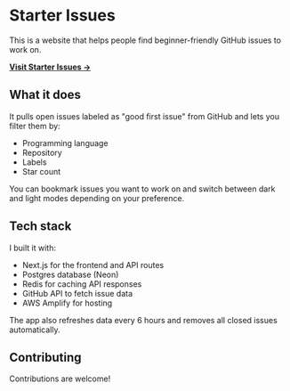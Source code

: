 # Starter Issues

This is a website that helps people find beginner-friendly GitHub issues to work on.

**[Visit Starter Issues →](https://starterissues.com)**

## What it does

It pulls open issues labeled as "good first issue" from GitHub and lets you filter them by:

- Programming language
- Repository
- Labels
- Star count

You can bookmark issues you want to work on and switch between dark and light modes depending on your preference.

## Tech stack

I built it with:

- Next.js for the frontend and API routes
- Postgres database (Neon)
- Redis for caching API responses
- GitHub API to fetch issue data
- AWS Amplify for hosting

The app also refreshes data every 6 hours and removes all closed issues automatically.

## Contributing

Contributions are welcome!

